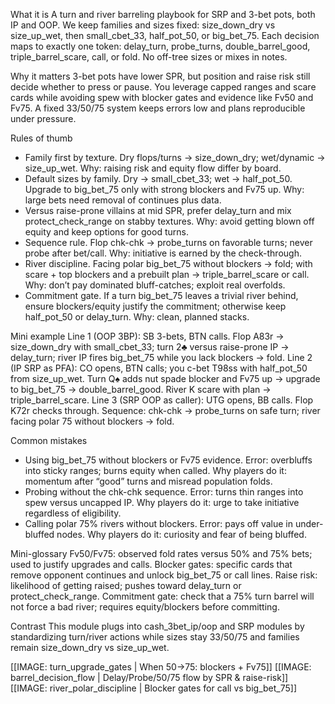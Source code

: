 What it is
A turn and river barreling playbook for SRP and 3-bet pots, both IP and OOP. We keep families and sizes fixed: size_down_dry vs size_up_wet, then small_cbet_33, half_pot_50, or big_bet_75. Each decision maps to exactly one token: delay_turn, probe_turns, double_barrel_good, triple_barrel_scare, call, or fold. No off-tree sizes or mixes in notes.

Why it matters
3-bet pots have lower SPR, but position and raise risk still decide whether to press or pause. You leverage capped ranges and scare cards while avoiding spew with blocker gates and evidence like Fv50 and Fv75. A fixed 33/50/75 system keeps errors low and plans reproducible under pressure.

Rules of thumb
- Family first by texture. Dry flops/turns → size_down_dry; wet/dynamic → size_up_wet. Why: raising risk and equity flow differ by board.
- Default sizes by family. Dry → small_cbet_33; wet → half_pot_50. Upgrade to big_bet_75 only with strong blockers and Fv75 up. Why: large bets need removal of continues plus data.
- Versus raise-prone villains at mid SPR, prefer delay_turn and mix protect_check_range on stabby textures. Why: avoid getting blown off equity and keep options for good turns.
- Sequence rule. Flop chk-chk → probe_turns on favorable turns; never probe after bet/call. Why: initiative is earned by the check-through.
- River discipline. Facing polar big_bet_75 without blockers → fold; with scare + top blockers and a prebuilt plan → triple_barrel_scare or call. Why: don’t pay dominated bluff-catches; exploit real overfolds.
- Commitment gate. If a turn big_bet_75 leaves a trivial river behind, ensure blockers/equity justify the commitment; otherwise keep half_pot_50 or delay_turn. Why: clean, planned stacks.

Mini example
Line 1 (OOP 3BP): SB 3-bets, BTN calls. Flop A83r → size_down_dry with small_cbet_33; turn 2♣ versus raise-prone IP → delay_turn; river IP fires big_bet_75 while you lack blockers → fold.
Line 2 (IP SRP as PFA): CO opens, BTN calls; you c-bet T98ss with half_pot_50 from size_up_wet. Turn Q♠ adds nut spade blocker and Fv75 up → upgrade to big_bet_75 → double_barrel_good. River K scare with plan → triple_barrel_scare.
Line 3 (SRP OOP as caller): UTG opens, BB calls. Flop K72r checks through. Sequence: chk-chk → probe_turns on safe turn; river facing polar 75 without blockers → fold.

Common mistakes
- Using big_bet_75 without blockers or Fv75 evidence. Error: overbluffs into sticky ranges; burns equity when called. Why players do it: momentum after “good” turns and misread population folds.
- Probing without the chk-chk sequence. Error: turns thin ranges into spew versus uncapped IP. Why players do it: urge to take initiative regardless of eligibility.
- Calling polar 75% rivers without blockers. Error: pays off value in under-bluffed nodes. Why players do it: curiosity and fear of being bluffed.

Mini-glossary
Fv50/Fv75: observed fold rates versus 50% and 75% bets; used to justify upgrades and calls.
Blocker gates: specific cards that remove opponent continues and unlock big_bet_75 or call lines.
Raise risk: likelihood of getting raised; pushes toward delay_turn or protect_check_range.
Commitment gate: check that a 75% turn barrel will not force a bad river; requires equity/blockers before committing.

Contrast
This module plugs into cash_3bet_ip/oop and SRP modules by standardizing turn/river actions while sizes stay 33/50/75 and families remain size_down_dry vs size_up_wet.

[[IMAGE: turn_upgrade_gates | When 50->75: blockers + Fv75]]
[[IMAGE: barrel_decision_flow | Delay/Probe/50/75 flow by SPR & raise-risk]]
[[IMAGE: river_polar_discipline | Blocker gates for call vs big_bet_75]]

